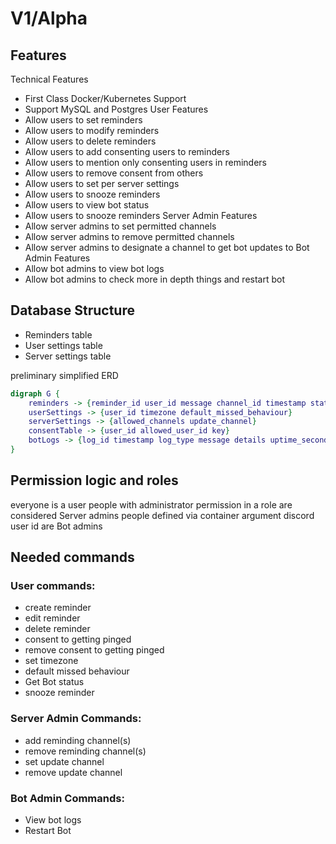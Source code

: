 # V1/Alpha

## Features
Technical Features
- First Class Docker/Kubernetes Support
- Support MySQL and Postgres
User Features
- Allow users to set reminders
- Allow users to modify reminders
- Allow users to delete reminders
- Allow users to add consenting users to reminders
- Allow users to mention only consenting users in reminders
- Allow users to remove consent from others
- Allow users to set per server settings
- Allow users to snooze reminders
- Allow users to view bot status
- Allow users to snooze reminders
Server Admin Features
- Allow server admins to set permitted channels
- Allow server admins to remove permitted channels
- Allow server admins to designate a channel to get bot updates to
Bot Admin Features
- Allow bot admins to view bot logs
- Allow bot admins to check more in depth things and restart bot

## Database Structure
- Reminders table
- User settings table
- Server settings table

preliminary simplified ERD
```dot
digraph G {
    reminders -> {reminder_id user_id message channel_id timestamp status}
    userSettings -> {user_id timezone default_missed_behaviour}
    serverSettings -> {allowed_channels update_channel}
    consentTable -> {user_id allowed_user_id key}
    botLogs -> {log_id timestamp log_type message details uptime_seconds status}
}
```

## Permission logic and roles
everyone is a user
people with administrator permission in a role are considered Server admins
people defined via container argument discord user id are Bot admins

## Needed commands

### User commands:
- create reminder
- edit reminder
- delete reminder
- consent to getting pinged
- remove consent to getting pinged
- set timezone
- default missed behaviour
- Get Bot status
- snooze reminder

### Server Admin Commands:
- add reminding channel(s)
- remove reminding channel(s)
- set update channel
- remove update channel

### Bot Admin Commands:
- View bot logs
- Restart Bot

